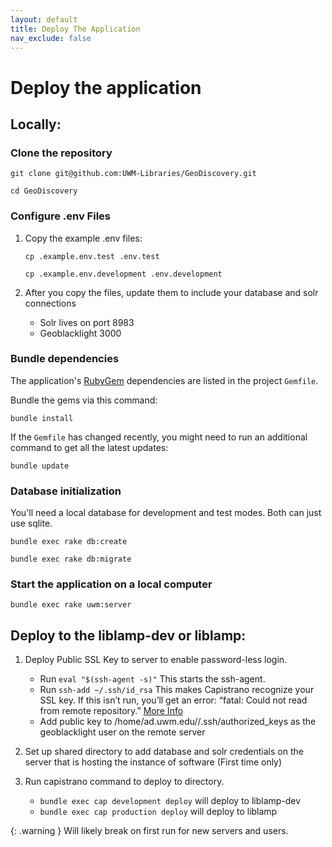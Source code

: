 ```yaml
---
layout: default
title: Deploy The Application
nav_exclude: false
---
```


# Deploy the application

## Locally:

### Clone the repository

`git clone git@github.com:UWM-Libraries/GeoDiscovery.git`

`cd GeoDiscovery`

### Configure .env Files

1. Copy the example .env files:

    `cp .example.env.test .env.test`

    `cp .example.env.development .env.development`

1. After you copy the files, update them to include your database and solr connections
    * Solr lives on port 8983
    * Geoblacklight 3000

### Bundle dependencies

The application's [RubyGem](https://rubygems.org/) dependencies are listed in the project `Gemfile`. 

Bundle the gems via this command:

`bundle install`

If the `Gemfile` has changed recently, you might need to run an additional command to get all the latest updates:

`bundle update`

### Database initialization

You'll need a local database for development and test modes. Both can just use sqlite.

`bundle exec rake db:create`

`bundle exec rake db:migrate`

### Start the application on a local computer

`bundle exec rake uwm:server`

## Deploy to the liblamp-dev or liblamp:

1. Deploy Public SSL Key to server to enable password-less login.
    * Run `eval "$(ssh-agent -s)"` This starts the ssh-agent.
    * Run `ssh-add ~/.ssh/id_rsa` This makes Capistrano recognize your SSL key. If this isn’t run, you’ll get an error: “fatal: Could not read from remote repository.” [More Info](https://forum.upcase.com/t/capistrano-cannot-read-from-remote-repository/3009/3)
    * Add public key to /home/ad.uwm.edu/<Username>/.ssh/authorized_keys as the geoblacklight user on the remote server
    <p>
1. Set up shared directory to add database and solr credentials on the server that is hosting the instance of software (First time only)

1. Run capistrano command to deploy to directory.
    * `bundle exec cap development deploy` will deploy to liblamp-dev
    * `bundle exec cap production deploy` will deploy to liblamp

{: .warning }
Will likely break on first run for new servers and users.
